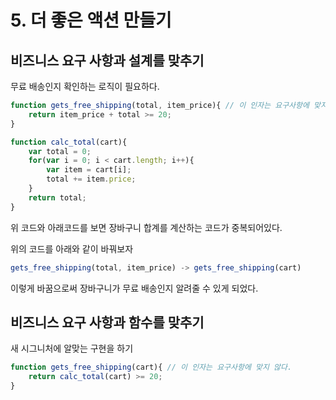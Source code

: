 # 5. 더 좋은 액션 만들기 


## 비즈니스 요구 사항과 설계를 맞추기 

무료 배송인지 확인하는 로직이 필요하다. 

```javascript
function gets_free_shipping(total, item_price){ // 이 인자는 요구사항에 맞지 않다.
	return item_price + total >= 20;
}
```


```javascript
function calc_total(cart){
	var total = 0;
	for(var i = 0; i < cart.length; i++){
		var item = cart[i];
		total += item.price;
	}
	return total; 
}
```

위 코드와 아래코드를 보면 장바구니 합계를 계산하는 코드가 중복되어있다. 

위의 코드를 아래와 같이 바꿔보자
```javascript
gets_free_shipping(total, item_price) -> gets_free_shipping(cart)
```
이렇게 바꿈으로써 장바구니가 무료 배송인지 알려줄 수 있게 되었다. 


## 비즈니스 요구 사항과 함수를 맞추기 

새 시그니처에 알맞는 구현을 하기 
```javascript
function gets_free_shipping(cart){ // 이 인자는 요구사항에 맞지 않다.
	return calc_total(cart) >= 20; 
}
```



































